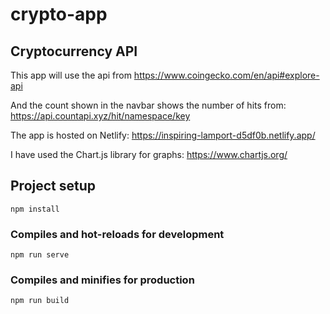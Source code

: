 # crypto-app

## Cryptocurrency API
This app will use the api from 
https://www.coingecko.com/en/api#explore-api

And the count shown in the navbar shows the number of hits from:
https://api.countapi.xyz/hit/namespace/key

The app is hosted on Netlify:
https://inspiring-lamport-d5df0b.netlify.app/

I have used the Chart.js library for graphs:
https://www.chartjs.org/

## Project setup
```
npm install
```

### Compiles and hot-reloads for development
```
npm run serve
```

### Compiles and minifies for production
```
npm run build
```
